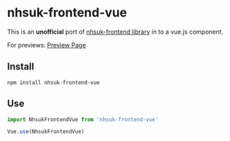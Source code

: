 # nhsuk-frontend-vue

This is an **unofficial** port of [nhsuk-frontend library](https://github.com/nhsuk/nhsuk-frontend/) in to a vue.js component.

For previews: [Preview Page](https://xlasercut.github.io/nhsuk-frontend-vue/)


## Install
```
npm install nhsuk-frontend-vue
```

## Use

```jsx
import NhsukFrontendVue from 'nhsuk-frontend-vue'

Vue.use(NhsukFrontendVue)
```